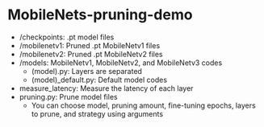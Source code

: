 # MobileNets-pruning-demo

- /checkpoints: .pt model files
- /mobilenetv1: Pruned .pt MobileNetv1 files
- /mobilenetv2: Pruned .pt MobileNetv2 files
- /models: MobileNetv1, MobileNetv2, and MobileNetv3 codes
  - (model).py: Layers are separated
  - (model)_default.py: Default model codes
- measure_latency: Measure the latency of each layer
- pruning.py: Prune model files
  - You can choose model, pruning amount, fine-tuning epochs, layers to prune, and strategy using arguments